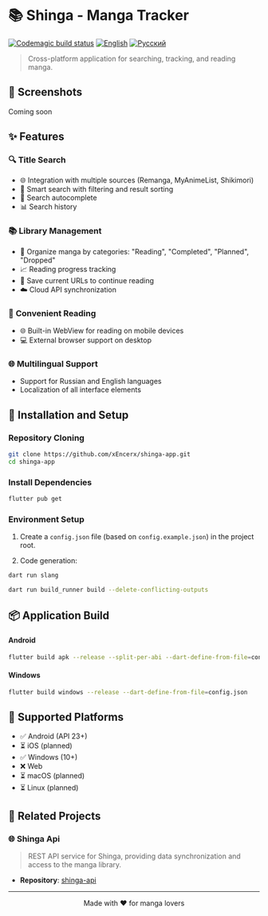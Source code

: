 # 📚 Shinga - Manga Tracker

[![Codemagic build status](https://api.codemagic.io/apps/68481494b4061c94a56eff5e/68481494b4061c94a56eff5d/status_badge.svg)](https://codemagic.io/app/68481494b4061c94a56eff5e/68481494b4061c94a56eff5d/latest_build)
[![English](https://img.shields.io/badge/lang-English-blue.svg)](README.md)
[![Русский](https://img.shields.io/badge/lang-Русский-red.svg)](README.ru.md)

> Cross-platform application for searching, tracking, and reading manga.

## 📱 Screenshots

Coming soon
<!-- <div align="center">
  <img src="screenshots/home_screen.png" width="200" alt="Home Screen"/>
  <img src="screenshots/search_screen.png" width="200" alt="Manga Search"/>
  <img src="screenshots/manga_details.png" width="200" alt="Manga Details"/>
</div> -->

## ✨ Features

### 🔍 **Title Search**
- 🌐 Integration with multiple sources (Remanga, MyAnimeList, Shikimori)
- 🎯 Smart search with filtering and result sorting
- 📝 Search autocomplete
- 📊 Search history

### 📚 **Library Management**
- 📂 Organize manga by categories: "Reading", "Completed", "Planned", "Dropped"
- 📈 Reading progress tracking
- 🔗 Save current URLs to continue reading
- ☁️ Cloud API synchronization

### 📖 **Convenient Reading**
- 🌐 Built-in WebView for reading on mobile devices
- 💻 External browser support on desktop

### 🌐 **Multilingual Support**
- Support for Russian and English languages
- Localization of all interface elements

## 🚀 Installation and Setup
### Repository Cloning

```bash
git clone https://github.com/xEncerx/shinga-app.git
cd shinga-app
```

### Install Dependencies

```bash
flutter pub get
```

### Environment Setup

1. Create a `config.json` file (based on `config.example.json`) in the project root.

2. Code generation:
```bash
dart run slang

dart run build_runner build --delete-conflicting-outputs
```

## 📦 Application Build

#### Android
```bash
flutter build apk --release --split-per-abi --dart-define-from-file=config.json
```

#### Windows
```bash
flutter build windows --release --dart-define-from-file=config.json
```

## 📱 Supported Platforms

- ✅ Android (API 23+)
- ⏳ iOS (planned)
- ✅ Windows (10+)
- ❌ Web
- ⏳ macOS (planned)
- ⏳ Linux (planned)

## 🔗 Related Projects

### 🌐 Shinga Api
> REST API service for Shinga, providing data synchronization and access to the manga library.
- **Repository**: [shinga-api](https://github.com/xEncerx/shinga-api)
---

<div align="center">
  <p>Made with ❤️ for manga lovers</p>
</div>